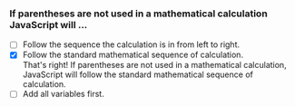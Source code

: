 ### If parentheses are not used in a mathematical calculation JavaScript will ...

- [ ] Follow the sequence the calculation is in from left to right.
- [x] Follow the standard mathematical sequence of calculation. <br>
      That's right! If parentheses are not used in a mathematical calculation, JavaScript will follow the standard mathematical sequence of calculation.
- [ ] Add all variables first.
